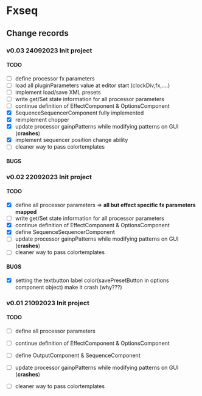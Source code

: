# Fxseq

## Change records

### v0.03 24092023 Init project
#### TODO
- [ ] define processor fx parameters
- [ ] load all pluginParameters value at editor start (clockDiv,fx,....)
- [ ] implement load/save XML presets
- [ ] write get/Set state information for all processor parameters
- [ ] continue definition of EffectComponent & OptionsComponent
- [x] SequenceSequencerComponent fully implemented
- [x] reimplement chopper
- [x] update processor gainpPatterns while modifying patterns on GUI (**crashes**)
- [x] implement sequencer position change ability 
- [ ] cleaner way to pass colortemplates
#### BUGS

### v0.02 22092023 Init project
#### TODO
- [x] define all processor parameters => **all but effect specific fx parameters mapped**
- [ ] write get/Set state information for all processor parameters
- [x] continue definition of EffectComponent & OptionsComponent
- [x] define SequenceSequencerComponent 
- [ ] update processor gainpPatterns while modifying patterns on GUI (**crashes**)
- [ ] cleaner way to pass colortemplates
#### BUGS
- [x] setting the textbutton label color(savePresetButton in options component object) make it crash (why???)

### v0.01 21092023 Init project
#### TODO
- [ ] define all processor parameters
- [ ] continue definition of EffectComponent & OptionsComponent
- [ ] define OutputComponent & SequenceComponent
- [ ] update processor gainpPatterns while modifying patterns on GUI (**crashes**)
- [ ] cleaner way to pass colortemplates


